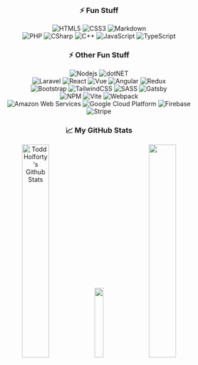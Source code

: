
<div align="center">
  
### ⚡ Fun Stuff

![HTML5](https://img.shields.io/badge/HTML5-E34F26?style=for-the-badge&logo=html5&logoColor=white)
![CSS3](https://img.shields.io/badge/CSS3-1572B6?style=for-the-badge&logo=css3&logoColor=white)
![Markdown](https://img.shields.io/badge/Markdown-232323?style=for-the-badge&logo=markdown&logoColor=white)
<br>
![PHP](https://img.shields.io/badge/PHP-777BB4?style=for-the-badge&logo=php&logoColor=white)
![CSharp](https://img.shields.io/badge/C%23-2F086E?style=for-the-badge&logo=sharp&logoColor=white)
![C++](https://img.shields.io/badge/C%2B%2B-00599C?style=for-the-badge&logo=cplusplus&logoColor=white)
![JavaScript](https://img.shields.io/badge/JavaScript-323330?style=for-the-badge&logo=javascript&logoColor=F7DF1E)
![TypeScript](https://img.shields.io/badge/TypeScript-007ACC?style=for-the-badge&logo=typescript&logoColor=white)

</div>
<div align="center">

### ⚡ Other Fun Stuff

![Nodejs](https://img.shields.io/badge/Node.js-339933?style=for-the-badge&logo=nodedotjs&logoColor=white)
![dotNET](https://img.shields.io/badge/.NET-5029CD?style=for-the-badge&logo=dotnet&logoColor=white)
<br>
![Laravel](https://img.shields.io/badge/laravel-FF2D20?style=for-the-badge&logo=react&logoColor=white)
![React](https://img.shields.io/badge/React-20232A?style=for-the-badge&logo=react&logoColor=61DAFB)
![Vue](https://img.shields.io/badge/Vue-33475B?style=for-the-badge&logo=vuedotjs&logoColor=4FC08D)
![Angular](https://img.shields.io/badge/Angular-193857?style=for-the-badge&logo=angular&logoColor=D60030)
![Redux](https://img.shields.io/badge/Redux-593D88?style=for-the-badge&logo=redux&logoColor=white)
<br>
![Bootstrap](https://img.shields.io/badge/Bootstrap-563D7C?style=for-the-badge&logo=bootstrap&logoColor=white)
![TailwindCSS](https://img.shields.io/badge/tailwindcss-%2338B2AC.svg?style=for-the-badge&logo=tailwind-css&logoColor=white)
![SASS](https://img.shields.io/badge/SASS-hotpink.svg?style=for-the-badge&logo=SASS&logoColor=white)
![Gatsby](https://img.shields.io/badge/Gatsby-663399?style=for-the-badge&logo=gatsby&logoColor=white)
<br>
![NPM](https://img.shields.io/badge/npm-CB3837?style=for-the-badge&logo=npm&logoColor=white)
![Vite](https://img.shields.io/badge/Vite-8620B6?style=for-the-badge&logo=vite&logoColor=F7A602)
![Webpack](https://img.shields.io/badge/Webpack-8ACFF1?style=for-the-badge&logo=webpack&logoColor=1D74BD)
<br>
![Amazon Web Services](https://img.shields.io/badge/aws-232F3E?style=for-the-badge&logo=amazonwebservices&logoColor=white)
![Google Cloud Platform](https://img.shields.io/badge/GCP-4285F4?style=for-the-badge&logo=googlecloud&logoColor=white)
![Firebase](https://img.shields.io/badge/firebase-DD2C00?style=for-the-badge&logo=firebase&logoColor=white)
<br>
![Stripe](https://img.shields.io/badge/stripe-635BFF?style=for-the-badge&logo=stripe&logoColor=white)

</div>
<div align="center">

### &#x1f4c8; My GitHub Stats

<img src="https://github-readme-stats-kohl-gamma.vercel.app/api?username=tholf&theme=onedark&count_private=true&show_icons=true" alt="Todd Holforty's Github Stats" width="35%" />
<img src="https://github-readme-stats-kohl-gamma.vercel.app/api/top-langs/?username=tholf&theme=onedark" width="20%"/>
<img src="https://github-readme-streak-stats.herokuapp.com/?user=tholf&theme=dark" width="35%" />

</div>
<div style="display: flex; flex-direction: row;">



</div>
